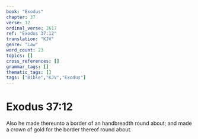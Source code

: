 ```yaml
---
book: "Exodus"
chapter: 37
verse: 12
ordinal_verse: 2617
ref: "Exodus 37:12"
translation: "KJV"
genre: "Law"
word_count: 23
topics: []
cross_references: []
grammar_tags: []
thematic_tags: []
tags: ["Bible","KJV","Exodus"]
---
```


# Exodus 37:12

Also he made thereunto a border of an handbreadth round about; and made a crown of gold for the border thereof round about.
